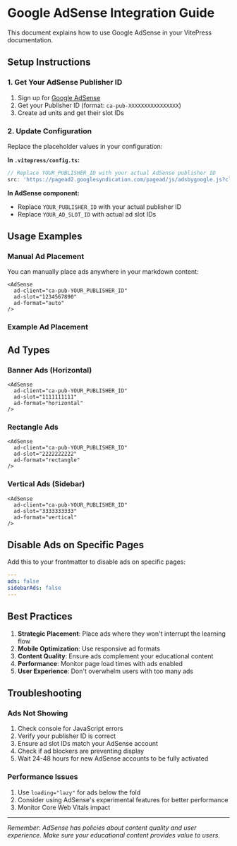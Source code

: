 # Google AdSense Integration Guide

This document explains how to use Google AdSense in your VitePress documentation.

## Setup Instructions

### 1. Get Your AdSense Publisher ID
1. Sign up for [Google AdSense](https://www.google.com/adsense/)
2. Get your Publisher ID (format: `ca-pub-XXXXXXXXXXXXXXXX`)
3. Create ad units and get their slot IDs

### 2. Update Configuration
Replace the placeholder values in your configuration:

**In `.vitepress/config.ts`:**
```typescript
// Replace YOUR_PUBLISHER_ID with your actual AdSense publisher ID
src: 'https://pagead2.googlesyndication.com/pagead/js/adsbygoogle.js?client=ca-pub-YOUR_PUBLISHER_ID'
```
**In AdSense component:**
- Replace `YOUR_PUBLISHER_ID` with your actual publisher ID
- Replace `YOUR_AD_SLOT_ID` with actual ad slot IDs

## Usage Examples

### Manual Ad Placement

You can manually place ads anywhere in your markdown content:

```vue
<AdSense 
  ad-client="ca-pub-YOUR_PUBLISHER_ID"
  ad-slot="1234567890"
  ad-format="auto"
/>
```

### Example Ad Placement

<AdSense 
    ad-client="ca-pub-YOUR_PUBLISHER_ID"
    ad-slot="1234567890"
    ad-format="rectangle"
/>

## Ad Types

### Banner Ads (Horizontal)
```vue
<AdSense 
  ad-client="ca-pub-YOUR_PUBLISHER_ID"
  ad-slot="1111111111"
  ad-format="horizontal"
/>
```

### Rectangle Ads
```vue
<AdSense 
  ad-client="ca-pub-YOUR_PUBLISHER_ID"
  ad-slot="2222222222"
  ad-format="rectangle"
/>
```

### Vertical Ads (Sidebar)
```vue
<AdSense 
  ad-client="ca-pub-YOUR_PUBLISHER_ID"
  ad-slot="3333333333"
  ad-format="vertical"
/>
```

## Disable Ads on Specific Pages

Add this to your frontmatter to disable ads on specific pages:

```yaml
---
ads: false
sidebarAds: false
---
```

## Best Practices

1. **Strategic Placement**: Place ads where they won't interrupt the learning flow
2. **Mobile Optimization**: Use responsive ad formats
3. **Content Quality**: Ensure ads complement your educational content
4. **Performance**: Monitor page load times with ads enabled
5. **User Experience**: Don't overwhelm users with too many ads

## Troubleshooting

### Ads Not Showing
1. Check console for JavaScript errors
2. Verify your publisher ID is correct
3. Ensure ad slot IDs match your AdSense account
4. Check if ad blockers are preventing display
5. Wait 24-48 hours for new AdSense accounts to be fully activated

### Performance Issues
1. Use `loading="lazy"` for ads below the fold
2. Consider using AdSense's experimental features for better performance
3. Monitor Core Web Vitals impact

---

*Remember: AdSense has policies about content quality and user experience. Make sure your educational content provides value to users.*